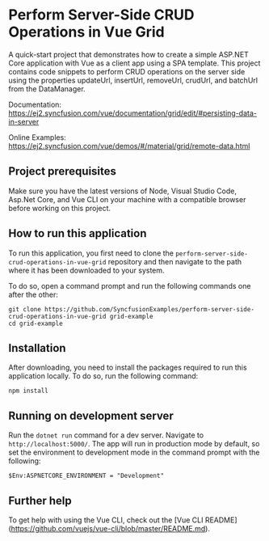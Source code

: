 # Perform Server-Side CRUD Operations in Vue Grid

A quick-start project that demonstrates how to create a simple ASP.NET Core application with Vue as a client app using a SPA template. This project contains code snippets to perform CRUD operations on the server side using the properties updateUrl, insertUrl, removeUrl, crudUrl, and batchUrl from the DataManager.

Documentation:
https://ej2.syncfusion.com/vue/documentation/grid/edit/#persisting-data-in-server

Online Examples: 
https://ej2.syncfusion.com/vue/demos/#/material/grid/remote-data.html

## Project prerequisites
Make sure you have the latest versions of Node, Visual Studio Code, Asp.Net Core, and Vue CLI on your machine with a compatible browser before working on this project.

## How to run this application
To run this application, you first need to clone the `perform-server-side-crud-operations-in-vue-grid` repository and then navigate to the path where it has been downloaded to your system.

To do so, open a command prompt and run the following commands one after the other:

```
git clone https://github.com/SyncfusionExamples/perform-server-side-crud-operations-in-vue-grid grid-example
cd grid-example
```

## Installation

After downloading, you need to install the packages required to run this application locally. To do so, run the following command:

```
npm install
```

## Running on development server
Run the `dotnet run` command for a dev server. Navigate to `http://localhost:5000/`. The app will run in production mode by default, so set the environment to development mode in the command prompt with the following: 
```
$Env:ASPNETCORE_ENVIRONMENT = "Development"
```

## Further help

To get help with using the Vue CLI, check out the [Vue CLI README] (https://github.com/vuejs/vue-cli/blob/master/README.md).
